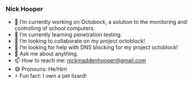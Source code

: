 ### Nick Hooper
- 🔭 I’m currently working on Octobock, a solution to the monitoring and controlling of school computers.
- 🌱 I’m currently learning penetration testing.
- 👯 I’m looking to collaborate on my project octoblock!
- 🤔 I’m looking for help with DNS blocking for my project octoblock!
- 💬 Ask me about anything.
- 📫 How to reach me: nickmaddenhooper@gmail.com
- 😄 Pronouns: He/Him
- ⚡ Fun fact: I own a pet lizard!
